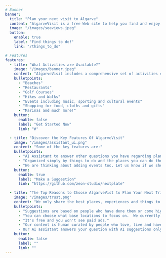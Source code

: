 ```yaml
---
# Banner
banner:
  title: "Plan your next visit to Algarve"
  content: "AlgarveVisit is a free Web site to help you find and enjoy the best that Algarve has to offer."
  image: "/images/seaviews.jpeg"
  button:
    enable: true
    label: "Find things to do!"
    link: "/things_to_do"

# Features
features:
  - title: "What Activities are Available?"
    image: "/images/banner.jpeg"
    content: "AlgarveVisit includes a comprehensive set of activities curated by people who love and have experienced Algarve.  Things to to are described so that everything you need to know about experiencing an activities is available in your prefered locations."
    bulletpoints:
      - "Beaches"
      - "Restaurants"
      - "Golf Courses"
      - "Hikes and Walks"
      - "Events including music, sporting and cultural events"
      - "Shopping for food, cloths and gifts"
      - "Marinas and much more!"
    button:
      enable: false
      label: "Get Started Now"
      link: "#"

  - title: "Discover the Key Features Of AlgarveVisit"
    image: "/images/assistant_ui.png"
    content: "Some of the key features are:"
    bulletpoints:
      - "AI Assistant to answer other questions you have regarding planning your trip to the Algarve."
      - "Organized simply by things to do and the places you can do them at."
      - "We are thinking about adding events too. Let us know if we should or if you would like to see something else."
    button:
      enable: true
      label: "Make a Suggestion"
      link: "https://github.com/zeon-studio/nextplate"

  - title: "The Top Reasons to Choose AlgarveVist to Plan Your Next Trip"
    image: "/images/trust.png"
    content: "We only share the best places, experiences and things to do."
    bulletpoints:
      - "Suggestions are based on people who have done them or come highly recommended from people we trust."
      - "You can choose what base locations to focus on.  We currently only support Carvoeiro and plan on adding more locations soon.  Let us know which one you would like us to add next."
      - "It's free and you won't see paid ads."
      - "Our content is human curated by people who love, live and have visited Algarve Portugal.  
      - Our AI assistant answers your question with AI suggestions only if we couldn't find a human curated suggestion to your area of interest."
    button:
      enable: false
      label: ""
      link: ""
---
```


